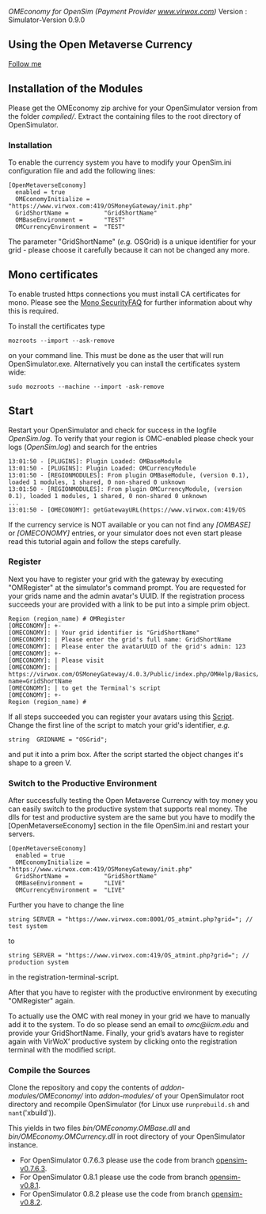*OMEconomy for OpenSim (Payment Provider www.virwox.com)*
Version : Simulator-Version 0.9.0

## Using the Open Metaverse Currency
  [Follow me](Docs/Register.md)

## Installation of the Modules

Please get the OMEconomy zip archive for your OpenSimulator version from the folder _compiled/_. Extract the containing files to the root directory of OpenSimulator.
<!--
You can either use the precompiled dlls from _Binaries/_ in this archive and put it into the bin/ directory of your OpenSimulator instance or compile the source on your own. If you decide to use the precompiled ones you can skip the next section.
-->

### Installation

To enable the currency system you have to modify your OpenSim.ini configuration file and add the following lines:

    [OpenMetaverseEconomy]
      enabled = true
      OMEconomyInitialize =    "https://www.virwox.com:419/OSMoneyGateway/init.php"
      GridShortName =          "GridShortName"
      OMBaseEnvironment =      "TEST"
      OMCurrencyEnvironment =  "TEST"

The parameter "GridShortName" (_e.g._ OSGrid) is a unique identifier for your grid - please choose it carefully because it can not be changed any more.

## Mono certificates

To enable trusted https connections you must install CA certificates for mono. Please see the [Mono SecurityFAQ](http://www.mono-project.com/docs/faq/security/) for further information about why this is required.

To install the certificates type

   `mozroots --import --ask-remove`
  
  on your command line. This must be done as the user that will run OpenSimulator.exe. Alternatively you can install the certificates system wide:

    sudo mozroots --machine --import -ask-remove

## Start

Restart your OpenSimulator and check for success in the logfile _OpenSim.log_. To verify that your region is OMC-enabled please check your logs (_OpenSim.log_) and search for the entries

    13:01:50 - [PLUGINS]: Plugin Loaded: OMBaseModule
    13:01:50 - [PLUGINS]: Plugin Loaded: OMCurrencyModule
    13:01:50 - [REGIONMODULES]: From plugin OMBaseModule, (version 0.1), loaded 1 modules, 1 shared, 0 non-shared 0 unknown
    13:01:50 - [REGIONMODULES]: From plugin OMCurrencyModule, (version 0.1), loaded 1 modules, 1 shared, 0 non-shared 0 unknown
    ...
    13:01:50 - [OMECONOMY]: getGatewayURL(https://www.virwox.com:419/OS

If the currency service is NOT available or you can not find any *[OMBASE]* or *[OMECONOMY]* entries, or your simulator does not even start please read this tutorial again and follow the steps carefully.
   
### Register

Next you have to register your grid with the gateway by executing "OMRegister" at the simulator's command prompt. You are requested for your grids name and the admin avatar's UUID. If the registration process succeeds your are provided with a link to be put into a simple prim object.

    Region (region_name) # OMRegister
    [OMECONOMY]: +-
    [OMECONOMY]: | Your grid identifier is "GridShortName"
    [OMECONOMY]: | Please enter the grid's full name: GridShortName
    [OMECONOMY]: | Please enter the avatarUUID of the grid's admin: 123
    [OMECONOMY]: +-
    [OMECONOMY]: | Please visit
    [OMECONOMY]: |   https://virwox.com/OSMoneyGateway/4.0.3/Public/index.php/OMHelp/Basics/Script?name=GridShortName
    [OMECONOMY]: | to get the Terminal's script
    [OMECONOMY]: +-
    Region (region_name) #

If all steps succeeded you can register your avatars using this [Script](./InworldScripts/OSgrid_TerminalScript.lsl). Change the first line of the script to match your grid's identifier, _e.g._

    string  GRIDNAME = "OSGrid";

and put it into a prim box. After the script started the object changes it's shape to a green V.

### Switch to the Productive Environment

After successfully testing the Open Metaverse Currency with toy money you can easily switch to the productive system that supports real money. The dlls for test and productive system are the same but you have to modify the [OpenMetaverseEconomy] section in the file OpenSim.ini and restart your servers.

    [OpenMetaverseEconomy]
      enabled = true
      OMEconomyInitialize =    "https://www.virwox.com:419/OSMoneyGateway/init.php"
      GridShortName =          "GridShortName"
      OMBaseEnvironment =      "LIVE"
      OMCurrencyEnvironment =  "LIVE"

Further you have to change the line

`string SERVER = "https://www.virwox.com:8001/OS_atmint.php?grid="; // test system`

to

`string SERVER = "https://www.virwox.com:419/OS_atmint.php?grid="; // production system`

in the registration-terminal-script. 

After that you have to register with the productive environment by executing "OMRegister" again.

To actually use the OMC with real money in your grid we have to manually add it to the system. To do so please send an email to _omc@iicm.edu_ and provide your GridShortName. Finally, your grid’s avatars have to register again with VirWoX’ productive system by clicking onto the registration terminal with the modified script.

### Compile the Sources

Clone the repository and copy the contents of  _addon-modules/OMEconomy/_ into _addon-modules/_ of your OpenSimulator root directory and recompile OpenSimulator (for Linux use `runprebuild.sh` and `nant`('xbuild')).
<!--
Change the configuration files _OMEconomy/prebuild.OMBase.xml_ and _OMEconomy/prebuild.OMCurrency.xml_ according to your OpenSimulator Version (either SEVEN\_THREE for OpenSimulator 0.7.3 or SEVEN\_FOUR for OpenSimulator 0.7.4)
-->
This yields in two files _bin/OMEconomy.OMBase.dll_ and _bin/OMEconomy.OMCurrency.dll_ in root directory of your OpenSimulator instance.


* For OpenSimulator 0.7.6.3 please use the code from branch [opensim-v0.7.6.3](https://github.com/OpenMetaverseEconomy/OMEconomy-Modules/tree/opensim-v0.7.6.3).
* For OpenSimulator 0.8.1 please use the code from branch [opensim-v0.8.1](https://github.com/OpenMetaverseEconomy/OMEconomy-Modules/tree/opensim-v0.8.1).
* For OpenSimulator 0.8.2 please use the code from branch [opensim-v0.8.2](https://github.com/OpenMetaverseEconomy/OMEconomy-Modules/tree/opensim-v0.8.2).


